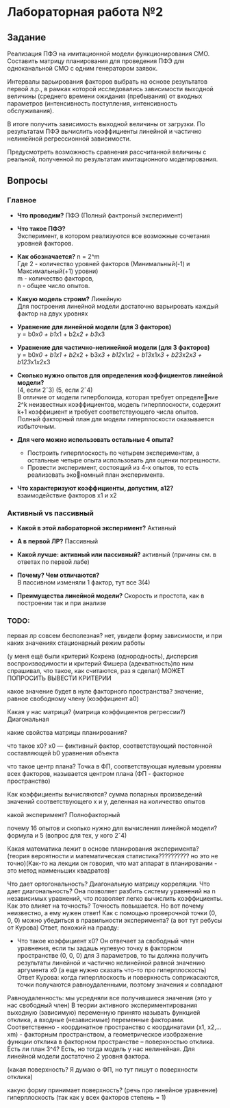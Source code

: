 # Лабораторная работа №2

## Задание
Реализация ПФЭ на имитационной модели функционирования СМО.
Составить матрицу планирования для проведения ПФЭ для одноканальной СМО с одним генератором заявок.

Интервалы варьирования факторов выбрать на основе результатов первой л.р., в рамках которой исследовались зависимости выходной величины (среднего времени ожидания (пребывания) от входных параметров (интенсивность поступления, интенсивность обслуживания).  

В итоге получить зависимость выходной величины от загрузки.
По результатам ПФЭ вычислить коэффициенты линейной и частично нелинейной регрессионной зависимости.

Предусмотреть возможность сравнения рассчитанной величины с реальной, полученной по результатам имитационного моделирования.

## Вопросы

### Главное
* **Что проводим?** ПФЭ (Полный фактроный эксперимент)

* **Что такое ПФЭ?**  
Эксперимент, в котором реализуются все возможные сочетания уровней факторов.

* **Как обозначается?** n = 2^m  
  Где 2 - количество уровней факторов (Минимальный(-1) и Максимальный(+1) уровни)  
  m - количество факторов,  
  n - общее число опытов.

* **Какую модель строим?** Линейную   
  Для построения линейной модели достаточно варьировать каждый фактор на двух уровнях

* **Уравнение для линейной модели (для 3 факторов)**  
  y = b0*x0 + b1*x1 + b2*x2 + b3*x3

* **Уравнение для частично-нелинейной модели (для 3 факторов)**  
  y = b0*x0 + b1x1 + b2*x2 + b3*x3 + b12*x1*x2 + b13*x1*x3 + b23*x2*x3 + b123*x1*x2*x3

* **Сколько нужно опытов для определения коэффициентов линейной модели?**  
(4, если 2ˆ3) (5, если 2ˆ4)  
В отличие от модели гиперболоида, которая требует определение
2^k неизвестных коэффициентов, модель гиперплоскости, содержит k+1 коэффициент и требует соответствующего числа опытов.
Полный факторный план для модели гиперплоскости оказывается избыточным.

* **Для чего можно использовать остальные 4 опыта?**
	* Построить гиперплоскость по четырем экспериментам, а остальные четыре
опыта использовать для оценки погрешности.
  * Провести эксперимент, состоящий из 4-х опытов, то есть реализовать экономный план эксперимента.

* **Что характеризуют коэффициенты, допустим, a12?**  
  взаимодействие факторов x1 и x2

### Активный vs пассивный
* **Какой в этой лабораторной эксперимент?** Активный

* **А в первой ЛР?** Пассивный

* **Какой лучше: активный или пассивный?** активный (причины см. в ответах по первой лабе)

* **Почему? Чем отличаются?**   
  В пассивном изменяли 1 фактор, тут все 3(4)

* **Преимущества линейной модели?**
Скорость и простота, как в построении так и при анализе


### TODO:
первая лр совсем бесполезная?
нет, увидели форму зависимости, и при каких значениях стационарный режим работы


(у меня ещё были критерий Кохрена (однородность), дисперсия воспроизводимости и критерий Фишера (адекватность)по ним спрашивал, что такое, как считаются, раз я сделал)
МОЖЕТ ПОПРОСИТЬ ВЫВЕСТИ КРИТЕРИИ


какое значение будет в нуле факторного пространства?
значение, равное свободному члену (коэффициент a0)

Какая у нас матрица? (матрица коэффициентов регрессии?)
Диагональная 

какие свойства матрицы планирования?



что такое х0?
х0 — фиктивный фактор, соответствующий постоянной составляющей b0 уравнения объекта

что такое центр плана?
Точка в ФП, соответствующая нулевым уровням всех факторов, называется центром плана (ФП - факторное пространство)

Как коэффициенты вычисляются?
сумма попарных произведений значений соответствующего х и у, деленная на количество опытов

какой эксперимент?
Полнофакторный

почему 16 опытов и сколько нужно для вычисления линейной модели?
формула и 5 (вопрос для тех, у кого 2ˆ4)


Какая математика лежит в основе планирования эксперимента?
(теория вероятности и математическая статистика?????????? но это не точно)(Как-то на лекции он говорил, что мат аппарат в планировании - это метод наименьших квадратов)


Что дает ортогональность?
Диагональную матрицу корреляции.
Что дает диагональность?
Она позволяет разбить систему уравнений на n независимых уравнений, что позволяет легко вычислить коэффициенты.
Как это влияет на точность?
Точность повышается.  Но вот почему неизвестно, а ему нужен ответ!
Как с помощью проверочной точки (0, 0, 0) можно убедиться в правильности эксперимента?
(а вот тут ребусы от Курова)
Ответ, похожий на правду: 
- Что такое коэффициент x0?
Он отвечает за свободный член уравнения, если ты задашь нулевую точку в факторном пространстве (0, 0, 0) для 3 параметров, то ты должна получить результаты линейной и частично нелинейной равной значению аргумента х0
(а еще нужно сказать что-то про гиперплоскость)
Ответ Курова: когда гиперплоскость и поверхность соприкасаются, точки получаются равноудаленными, поэтому значения и совпадают

Равноудаленность: мы усредняли все получившиеся значения (это у нас свободный член)
В теории активного экспериментирования выходную (зависимую) переменную принято называть функцией отклика, а входные (независимые) переменные факторами. Соответственно - координатное пространство с координатами (x1, x2,…xm) - факторным пространством, а геометрическое изображение функции отклика в факторном пространстве – поверхностью отклика.
Есть ли план 3^4? Есть, но тогда модель у нас нелинейная. Для линейной модели достаточно 2 уровня фактора. 

(какая поверхность? Я думаю о ФП, но тут пишут о поверхности отклика)




какую форму принимает поверхность? (речь про линейное уравнение)
 гиперплоскость (так как у всех факторов степень = 1)

